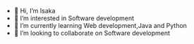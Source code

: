 - 👋 Hi, I’m Isaka
- 👀 I’m interested in Software development 
- 🌱 I’m currently learning Web development,Java and Python 
- 💞️ I’m looking to collaborate on Software development 
  

<!---
isaka-12/isaka-12 is a ✨ special ✨ repository because its `README.md` (this file) appears on your GitHub profile.
You can click the Preview link to take a look at your changes.
--->
